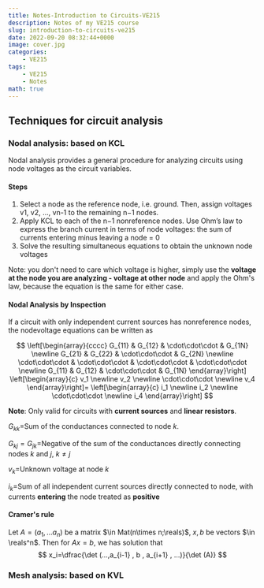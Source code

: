 ```yaml
---
title: Notes-Introduction to Circuits-VE215
description: Notes of my VE215 course
slug: introduction-to-circuits-ve215
date: 2022-09-20 08:32:44+0000
image: cover.jpg
categories:
    - VE215
tags:
    - VE215
    - Notes
math: true
---
```


## Techniques for circuit analysis

### Nodal analysis: based on KCL

Nodal analysis provides a general procedure for analyzing circuits using node voltages as the circuit variables.

#### Steps

1. Select a node as the reference node, i.e. ground. Then, assign voltages v1, v2, …, vn-1 to the remaining n−1 nodes.
1. Apply KCL to each of the n−1 nonreference nodes. Use Ohm’s law to express the branch current in terms of node voltages: the sum of currents entering minus leaving a node = 0
1. Solve the resulting simultaneous equations to obtain the unknown node voltages

Note: you don't need to care which voltage is higher, simply use the **voltage at the node you are analyzing - voltage at other node** and apply the Ohm's law, because the equation is the same for either case.

#### Nodal Analysis by Inspection

If a circuit with only independent current
sources has nonreference nodes, the nodevoltage equations can be written as

$$
\left[\begin{array}{cccc}
G_{11} & G_{12} & \cdot\cdot\cdot & G_{1N} \newline
G_{21} & G_{22} & \cdot\cdot\cdot & G_{2N} \newline
\cdot\cdot\cdot & \cdot\cdot\cdot & \cdot\cdot\cdot & \cdot\cdot\cdot \newline
G_{11} & G_{12} & \cdot\cdot\cdot & G_{1N}
\end{array}\right]
\left[\begin{array}{c}
v_1 \newline
v_2 \newline
\cdot\cdot\cdot \newline
v_4
\end{array}\right]=
\left[\begin{array}{c}
i_1 \newline
i_2 \newline
\cdot\cdot\cdot \newline
i_4
\end{array}\right]
$$

**Note**: Only valid for circuits with **current sources** and **linear resistors**.

$G_{kk}=$Sum of the conductances connected to node $k$.

$G_{kj}=G_{jk}=$Negative of the sum of the conductances directly connecting nodes $k$ and $j$, $k\neq j$

$v_k=$Unknown voltage at node $k$

$i_k=$Sum of all independent current sources directly connected to node, with currents **entering** the node treated as **positive**

#### Cramer's rule

Let $A=(a_1,...a_n)$ be a matrix $\in Mat(n\times n;\reals)$, $x,b$ be vectors $\in \reals^n$.
Then for $Ax=b$, we has solution that
$$
x_i=\dfrac{\det (...,a_{i-1} , b , a_{i+1} , ...)}{\det (A)}
$$

### Mesh analysis: based on KVL
